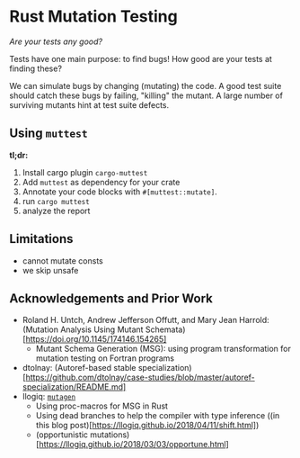 # Rust Mutation Testing

*Are your tests any good?*

Tests have one main purpose: to find bugs!
How good are your tests at finding these?

We can simulate bugs by changing (mutating) the code.
A good test suite should catch these bugs by failing, "killing" the mutant.
A large number of surviving mutants hint at test suite defects.

## Using `muttest`

**tl;dr:**

1. Install cargo plugin `cargo-muttest`
2. Add `muttest` as dependency for your crate
3. Annotate your code blocks with `#[muttest::mutate]`. 
4. run `cargo muttest`
5. analyze the report

<!-- TODO: extended tutorial -->
<!-- TODO: dev-dependency & test-guard or feature-guard? -->

## Limitations

* cannot mutate consts
* we skip unsafe

## Acknowledgements and Prior Work

* Roland H. Untch, Andrew Jefferson Offutt, and Mary Jean Harrold: (Mutation Analysis Using Mutant Schemata)[https://doi.org/10.1145/174146.154265]
  * Mutant Schema Generation (MSG): using program transformation for mutation testing on Fortran programs
* dtolnay: (Autoref-based stable specialization)[https://github.com/dtolnay/case-studies/blob/master/autoref-specialization/README.md]
* llogiq: [`mutagen`](https://github.com/llogiq/mutagen)
  * Using proc-macros for MSG in Rust
  * Using dead branches to help the compiler with type inference ((in this blog post)[https://llogiq.github.io/2018/04/11/shift.html])
  * (opportunistic mutations)[https://llogiq.github.io/2018/03/03/opportune.html]